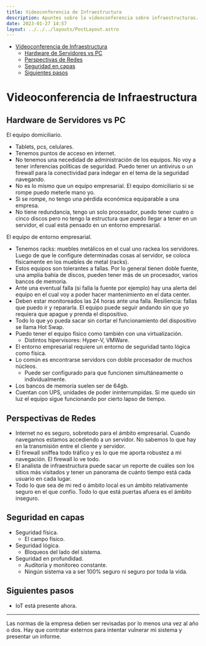```yaml
---
title: Videoconferencia de Infraestructura
description: Apuntes sobre la videoconferencia sobre infraestructuras.
date: 2023-01-27 14:57
layout: ../../../layouts/PostLayout.astro
---
```


<!--toc:start-->
- [Videoconferencia de Infraestructura](#videoconferencia-de-infraestructura)
  - [Hardware de Servidores vs PC](#hardware-de-servidores-vs-pc)
  - [Perspectivas de Redes](#perspectivas-de-redes)
  - [Seguridad en capas](#seguridad-en-capas)
  - [Siguientes pasos](#siguientes-pasos)
<!--toc:end-->

# Videoconferencia de Infraestructura

## Hardware de Servidores vs PC

El equipo domiciliario.

- Tablets, pcs, celulares.
- Tenemos puntos de acceso en internet.
- No tenemos una necedidad de administración de los equipos. No voy a tener inferencias políticas de seguridad. Puedo tener un antivirus o un firewall para la conectividad
  para indegar en el tema de la seguridad navegando.
- No es lo mismo que un equipo empresarial. El equipo domiciliario si se rompe puedo meterle mano yo.
- Si se rompe, no tengo una pérdida económica equiparable a una empresa.
- No tiene redundancia, tengo un solo procesador, puedo tener cuatro o cinco discos pero no tengo la estructura que puedo llegar a tener en un servidor, el cual está pensado en un entorno empresarial.

El equipo de entorno empresarial.

- Tenemos racks: muebles metálicos en el cual uno rackea los servidores. Luego de que le configure determinadas cosas al servidor, se coloca físicamente en los muebles de metal (racks).
- Estos equipos son tolerantes a fallas. Por lo general tienen doble fuente, una amplia bahía de discos, pueden tener más de un procesador, varios bancos de memoria.
- Ante una eventual falla (si falla la fuente por ejemplo) hay una alerta del equipo en el cual voy a poder hacer mantenimiento en el data center.
- Deben estar monitoreados las 24 horas ante una falla. Resiliencia: fallas que puedo ir y repararla. El equipo puede seguir andando sin que yo requiera que apague y prenda el dispositivo.
- Todo lo que yo pueda sacar sin cortar el funcionamiento del dispositivo se llama Hot Swap.
- Puedo tener el equipo físico como también con una virtualización.
  - Distintos hipervisores: Hyper-V, VMWare.
- El entorno empresarial requiere un entorno de seguridad tanto lógica como física.
- Lo común es encontrarse servidors con doble procesador de muchos núcleos.
  - Puede ser configurado para que funcionen simultáneamente o individualmente.
- Los bancos de memoria suelen ser de 64gb.
- Cuentan con UPS, unidades de poder ininterrumpidas. Si me quedo sin luz el equipo sigue funcionando por cierto lapso de tiempo.

## Perspectivas de Redes

- Internet no es seguro, sobretodo para el ámbito empresarial. Cuando navegamos estamos accediendo a un servidor. No sabemos lo que hay en la transmisión entre el cliente y servidor.
- El firewall sniffea todo tráfico y es lo que me aporta robustez a mi navegación. El firewall lo ve todo.
- El analista de infraestructura puede sacar un reporte de cuáles son los sitios más visitados y tener un panorama de cuánto tiempo está cada usuario en cada lugar.
- Todo lo que sea de mi red o ámbito local es un ámbito relativamente seguro en el que confío. Todo lo que está puertas afuera es el ámbito inseguro.

## Seguridad en capas

- Seguridad física.
  - El campo físico.
- Seguridad lógica.
  - Bloqueos del lado del sistema.
- Seguridad en profundidad.
  - Auditoría y monitoreo constante.
  - Ningún sistema va a ser 100% seguro ni seguro por toda la vida.

## Siguientes pasos

- IoT está presente ahora.

---

Las normas de la empresa deben ser revisadas por lo menos una vez al año o dos.
Hay que contratar externos para intentar vulnerar mi sistema y presentar un informe.
